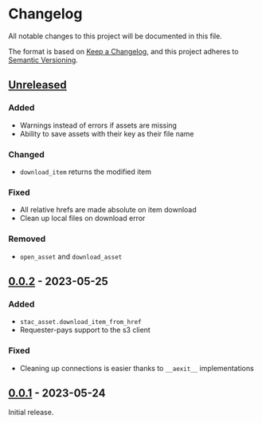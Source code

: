 # Changelog

All notable changes to this project will be documented in this file.

The format is based on [Keep a Changelog](https://keepachangelog.com/en/1.0.0/), and this project adheres to [Semantic Versioning](https://semver.org/spec/v2.0.0.html).

## [Unreleased]

### Added

- Warnings instead of errors if assets are missing
- Ability to save assets with their key as their file name

### Changed

- `download_item` returns the modified item

### Fixed

- All relative hrefs are made absolute on item download
- Clean up local files on download error

### Removed

- `open_asset` and `download_asset`

## [0.0.2] - 2023-05-25

### Added

- `stac_asset.download_item_from_href`
- Requester-pays support to the s3 client

### Fixed

- Cleaning up connections is easier thanks to `__aexit__` implementations

## [0.0.1] - 2023-05-24

Initial release.

[unreleased]: https://github.com/gadomski/stac-asset/compare/v0.0.2...HEAD
[0.0.2]: https://github.com/gadomski/stac-asset/compare/v0.0.1...v0.0.2
[0.0.1]: https://github.com/gadomski/stac-asset/releases/tag/v0.0.1

